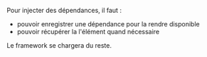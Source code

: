Pour injecter des dépendances, il faut :

* pouvoir enregistrer une dépendance pour la rendre disponible
* pouvoir récupérer la l'élément quand nécessaire

Le framework se chargera du reste.
